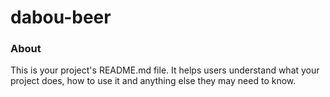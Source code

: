 dabou-beer
==========

### About

This is your project's README.md file. It helps users understand what your
project does, how to use it and anything else they may need to know.